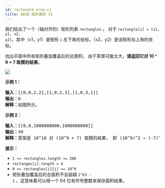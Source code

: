 ```yaml
---
id: rectangle-area-ii
title: 0850.矩形面积 II
---
```

我们给出了一个（轴对齐的）矩形列表 <code>rectangles</code> 。 对于 <code>rectangle[i] = [x1, y1, x2, y2]</code>，其中（x1，y1）是矩形 <code>i</code> 左下角的坐标，（x2，y2）是该矩形右上角的坐标。

找出平面中所有矩形叠加覆盖后的总面积。 由于答案可能太大，**请返回它对 10 ^ 9 + 7 取模的结果**。

![](https://s3-lc-upload.s3.amazonaws.com/uploads/2018/06/06/rectangle_area_ii_pic.png)

**示例 1：**


<pre><strong>输入：</strong>[[0,0,2,2],[1,0,2,3],[1,0,3,1]]<br/><strong>输出：</strong>6<br/><strong>解释：</strong>如图所示。<br/></pre>

**示例 2：**


<pre><strong>输入：</strong>[[0,0,1000000000,1000000000]]<br/><strong>输出：</strong>49<br/><strong>解释：</strong>答案是 10^18 对 (10^9 + 7) 取模的结果， 即 (10^9)^2 → (-7)^2 = 49 。<br/></pre>

**提示：**


- <code>1 &lt;= rectangles.length &lt;= 200</code>
- <code>rectanges[i].length = 4</code>
- <code>0 &lt;= rectangles[i][j] &lt;= 10^9</code>
- 矩形叠加覆盖后的总面积不会超越 <code>2^63 - 1</code> ，这意味着可以用一个 64 位有符号整数来保存面积结果。
